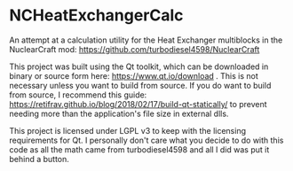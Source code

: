 # NCHeatExchangerCalc
An attempt at a calculation utility for the Heat Exchanger multiblocks in the NuclearCraft mod: https://github.com/turbodiesel4598/NuclearCraft


This project was built using the Qt toolkit, which can be downloaded in binary or source form here: https://www.qt.io/download . This is not necessary unless you want to build from source. If you do want to build from source, I recommend this guide: https://retifrav.github.io/blog/2018/02/17/build-qt-statically/ to prevent needing more than the application's file size in external dlls.

This project is licensed under LGPL v3 to keep with the licensing requirements for Qt. I personally don't care what you decide to do with this code as all the math came from turbodiesel4598 and all I did was put it behind a button.

